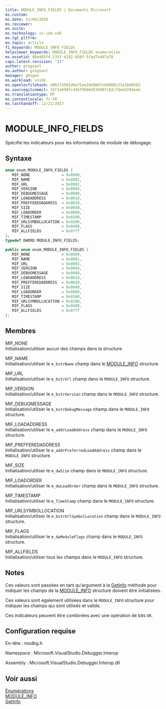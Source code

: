 ```yaml
---
title: MODULE_INFO_FIELDS | Documents Microsoft
ms.custom: 
ms.date: 11/04/2016
ms.reviewer: 
ms.suite: 
ms.technology: vs-ide-sdk
ms.tgt_pltfrm: 
ms.topic: article
f1_keywords: MODULE_INFO_FIELDS
helpviewer_keywords: MODULE_INFO_FIELDS enumeration
ms.assetid: 8bed85f4-235f-4192-b58f-5fad7a4d7a78
caps.latest.revision: "11"
author: gregvanl
ms.author: gregvanl
manager: ghogen
ms.workload: vssdk
ms.openlocfilehash: d96175501d0e75ee1949847c69909c23a3b08582
ms.sourcegitcommit: 32f1a690fc445f9586d53698fc82c7debd784eeb
ms.translationtype: MT
ms.contentlocale: fr-FR
ms.lasthandoff: 12/22/2017
---
```

# <a name="moduleinfofields"></a>MODULE_INFO_FIELDS
Spécifie les indicateurs pour les informations de module de débogage.  
  
## <a name="syntax"></a>Syntaxe  
  
```cpp  
enum enum_MODULE_INFO_FIELDS {   
   MIF_NONE              = 0x0000,  
   MIF_NAME              = 0x0001,  
   MIF_URL               = 0x0002,  
   MIF_VERSION           = 0x0004,  
   MIF_DEBUGMESSAGE      = 0x0008,  
   MIF_LOADADDRESS       = 0x0010,  
   MIF_PREFFEREDADDRESS  = 0x0020,  
   MIF_SIZE              = 0x0040,  
   MIF_LOADORDER         = 0x0080,  
   MIF_TIMESTAMP         = 0x0100,  
   MIF_URLSYMBOLLOCATION = 0x0200,  
   MIF_FLAGS             = 0x0400,  
   MIF_ALLFIELDS         = 0x07ff  
};  
typedef DWORD MODULE_INFO_FIELDS;  
```  
  
```csharp  
public enum enum_MODULE_INFO_FIELDS {   
   MIF_NONE              = 0x0000,  
   MIF_NAME              = 0x0001,  
   MIF_URL               = 0x0002,  
   MIF_VERSION           = 0x0004,  
   MIF_DEBUGMESSAGE      = 0x0008,  
   MIF_LOADADDRESS       = 0x0010,  
   MIF_PREFFEREDADDRESS  = 0x0020,  
   MIF_SIZE              = 0x0040,  
   MIF_LOADORDER         = 0x0080,  
   MIF_TIMESTAMP         = 0x0100,  
   MIF_URLSYMBOLLOCATION = 0x0200,  
   MIF_FLAGS             = 0x0400,  
   MIF_ALLFIELDS         = 0x07ff  
};  
```  
  
## <a name="members"></a>Membres  
 MIF_NONE  
 Initialisation/utiliser aucun des champs dans la structure.  
  
 MIF_NAME  
 Initialisation/utiliser le `m_bstrName` champ dans le [MODULE_INFO](../../../extensibility/debugger/reference/module-info.md) structure.  
  
 MIF_URL  
 Initialisation/utiliser le `m_bstrUrl` champ dans le `MODULE_INFO` structure.  
  
 MIF_VERSION  
 Initialisation/utiliser le `m_bstrVersion` champ dans le `MODULE_INFO` structure.  
  
 MIF_DEBUGMESSAGE  
 Initialisation/utiliser le `m_bstrDebugMessage` champ dans le `MODULE_INFO` structure.  
  
 MIF_LOADADDRESS  
 Initialisation/utiliser le `m_addrLoadAddress` champ dans le `MODULE_INFO` structure.  
  
 MIF_PREFFEREDADDRESS  
 Initialisation/utiliser le `m_addrPreferredLoadAddress` champ dans le `MODULE_INFO` structure.  
  
 MIF_SIZE  
 Initialisation/utiliser le `m_dwSize` champ dans le `MODULE_INFO` structure.  
  
 MIF_LOADORDER  
 Initialisation/utiliser le `m_dwLoadOrder` champ dans le `MODULE_INFO` structure.  
  
 MIF_TIMESTAMP  
 Initialisation/utiliser le `m_TimeStamp` champ dans le `MODULE_INFO` structure.  
  
 MIF_URLSYMBOLLOCATION  
 Initialisation/utiliser le `m_bstrUrlSymbolLocation` champ dans le `MODULE_INFO` structure.  
  
 MIF_FLAGS  
 Initialisation/utiliser le `m_dwModuleFlags` champ dans le `MODULE_INFO` structure.  
  
 MIF_ALLFIELDS  
 Initialisation/utiliser tous les champs dans le `MODULE_INFO` structure.  
  
## <a name="remarks"></a>Notes  
 Ces valeurs sont passées en tant qu’argument à la [GetInfo](../../../extensibility/debugger/reference/idebugmodule2-getinfo.md) méthode pour indiquer les champs de la [MODULE_INFO](../../../extensibility/debugger/reference/module-info.md) structure doivent être initialisées.  
  
 Ces valeurs sont également utilisées dans le `MODULE_INFO` structure pour indiquer les champs qui sont utilisés et valide.  
  
 Ces indicateurs peuvent être combinées avec une opération de bits `OR`.  
  
## <a name="requirements"></a>Configuration requise  
 En-tête : msdbg.h  
  
 Namespace : Microsoft.VisualStudio.Debugger.Interop  
  
 Assembly : Microsoft.VisualStudio.Debugger.Interop.dll  
  
## <a name="see-also"></a>Voir aussi  
 [Énumérations](../../../extensibility/debugger/reference/enumerations-visual-studio-debugging.md)   
 [MODULE_INFO](../../../extensibility/debugger/reference/module-info.md)   
 [GetInfo](../../../extensibility/debugger/reference/idebugmodule2-getinfo.md)